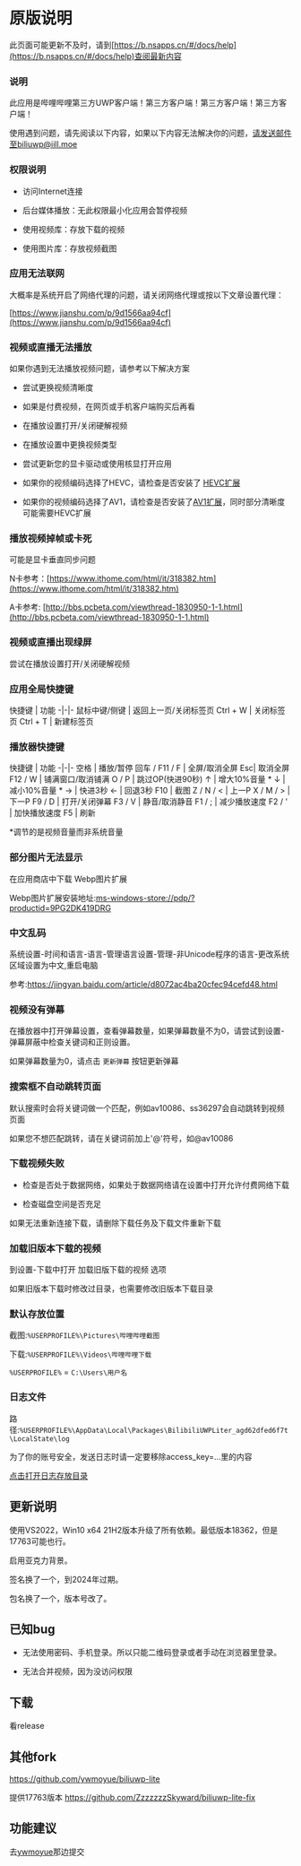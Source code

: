 ﻿# 原版说明

此页面可能更新不及时，请到[https://b.nsapps.cn/#/docs/help](https://b.nsapps.cn/#/docs/help)查阅最新内容

### 说明

此应用是哔哩哔哩第三方UWP客户端！第三方客户端！第三方客户端！第三方客户端！

使用遇到问题，请先阅读以下内容，如果以下内容无法解决你的问题，请发送邮件至biliuwp@iill.moe


### 权限说明

* 访问Internet连接

* 后台媒体播放：无此权限最小化应用会暂停视频

* 使用视频库：存放下载的视频

* 使用图片库：存放视频截图

### 应用无法联网

大概率是系统开启了网络代理的问题，请关闭网络代理或按以下文章设置代理：

[https://www.jianshu.com/p/9d1566aa94cf](https://www.jianshu.com/p/9d1566aa94cf)

### 视频或直播无法播放

如果你遇到无法播放视频问题，请参考以下解决方案

* 尝试更换视频清晰度

* 如果是付费视频，在网页或手机客户端购买后再看

* 在播放设置打开/关闭硬解视频

* 在播放设置中更换视频类型

* 尝试更新您的显卡驱动或使用核显打开应用

* 如果你的视频编码选择了HEVC，请检查是否安装了 [HEVC扩展](ms-windows-store://pdp/?productid=9n4wgh0z6vhq)

* 如果你的视频编码选择了AV1，请检查是否安装了[AV1扩展](ms-windows-store://pdp/?productid=9MVZQVXJBQ9V)，同时部分清晰度可能需要HEVC扩展


### 播放视频掉帧或卡死

可能是显卡垂直同步问题

N卡参考：[https://www.ithome.com/html/it/318382.htm](https://www.ithome.com/html/it/318382.htm)

A卡参考: [http://bbs.pcbeta.com/viewthread-1830950-1-1.html](http://bbs.pcbeta.com/viewthread-1830950-1-1.html)

### 视频或直播出现绿屏

尝试在播放设置打开/关闭硬解视频

### 应用全局快捷键

快捷键 | 功能 
-|-|-
鼠标中键/侧键 | 返回上一页/关闭标签页
Ctrl + W | 关闭标签页
Ctrl + T | 新建标签页

### 播放器快捷键

快捷键 | 功能 
-|-|-
空格 | 播放/暂停
回车 / F11 / F  | 全屏/取消全屏 
Esc| 取消全屏 
F12 / W | 铺满窗口/取消铺满 
O / P | 跳过OP(快进90秒) 
↑ | 增大10%音量 *
↓ | 减小10%音量 *
→ | 快进3秒 
← | 回退3秒 
F10 | 截图 
Z / N / < | 上一P
X / M / > | 下一P
F9 / D | 打开/关闭弹幕
F3 / V | 静音/取消静音
F1 / ; | 减少播放速度
F2 / ' | 加快播放速度
F5 | 刷新

*调节的是视频音量而非系统音量

### 部分图片无法显示

在应用商店中下载 Webp图片扩展

Webp图片扩展安装地址:[ms-windows-store://pdp/?productid=9PG2DK419DRG](ms-windows-store://pdp/?productid=9PG2DK419DRG)

### 中文乱码

系统设置-时间和语言-语言-管理语言设置-管理-非Unicode程序的语言-更改系统区域设置为中文,重启电脑

参考:https://jingyan.baidu.com/article/d8072ac4ba20cfec94cefd48.html

### 视频没有弹幕

在播放器中打开弹幕设置，查看弹幕数量，如果弹幕数量不为0，请尝试到设置-弹幕屏蔽中检查关键词和正则设置。

如果弹幕数量为0，请点击 `更新弹幕` 按钮更新弹幕

### 搜索框不自动跳转页面

默认搜索时会将关键词做一个匹配，例如av10086、ss36297会自动跳转到视频页面

如果您不想匹配跳转，请在关键词前加上'@'符号，如@av10086

### 下载视频失败

* 检查是否处于数据网络，如果处于数据网络请在设置中打开允许付费网络下载

* 检查磁盘空间是否充足

如果无法重新连接下载，请删除下载任务及下载文件重新下载

### 加载旧版本下载的视频

到设置-下载中打开 加载旧版下载的视频 选项

如果旧版本下载时修改过目录，也需要修改旧版本下载目录

### 默认存放位置

截图:`%USERPROFILE%\Pictures\哔哩哔哩截图`

下载:`%USERPROFILE%\Videos\哔哩哔哩下载`

`%USERPROFILE%` = `C:\Users\用户名`

### 日志文件

路径:`%USERPROFILE%\AppData\Local\Packages\BilibiliUWPLiter_agd62dfed6f7t\LocalState\log`

为了你的账号安全，发送日志时请一定要移除access_key=...里的内容

[点击打开日志存放目录](OpenLog)

## 更新说明

使用VS2022，Win10 x64 21H2版本升级了所有依赖。最低版本18362，但是17763可能也行。

启用亚克力背景。

签名换了一个，到2024年过期。

包名换了一个，版本号改了。

## 已知bug

- 无法使用密码、手机登录。所以只能二维码登录或者手动在浏览器里登录。

- 无法合并视频，因为没访问权限

## 下载

看release

## 其他fork

https://github.com/ywmoyue/biliuwp-lite

提供17763版本 https://github.com/ZzzzzzzSkyward/biliuwp-lite-fix

## 功能建议

去[ywmoyue](https://github.com/ywmoyue/biliuwp-lite)那边提交